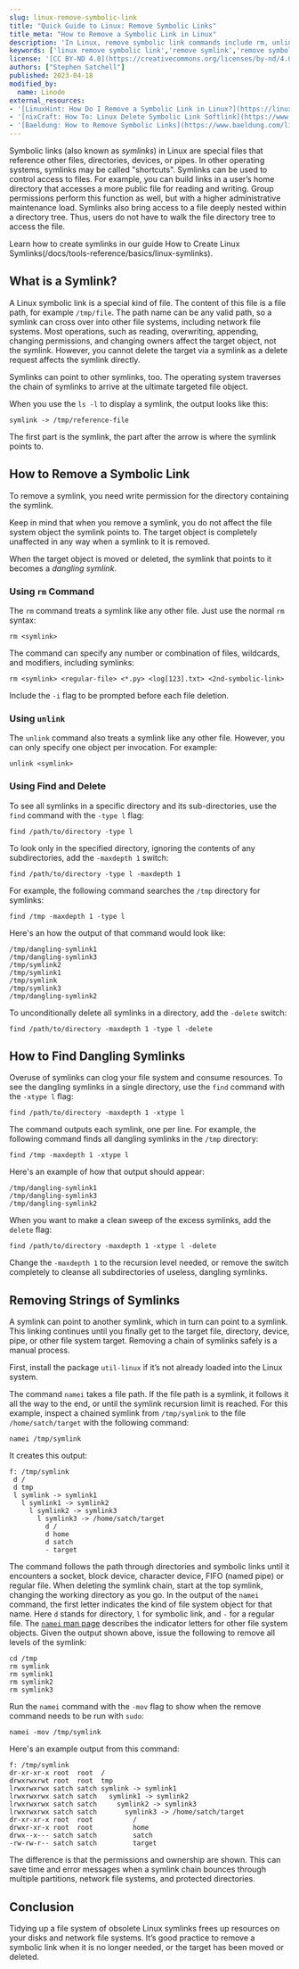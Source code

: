 ```yaml
---
slug: linux-remove-symbolic-link
title: "Quick Guide to Linux: Remove Symbolic Links"
title_meta: "How to Remove a Symbolic Link in Linux"
description: 'In Linux, remove symbolic link commands include rm, unlink, and find. Learn how to remove symbolic links with each of the three commands.'
keywords: ['linux remove symbolic link','remove symlink','remove symbolic link','remove symlink linux','linux remove symlink','how to remove symbolic link','unlink in linux','how to remove a symbolic link','unlink linux','delete symbolic link']
license: '[CC BY-ND 4.0](https://creativecommons.org/licenses/by-nd/4.0)'
authors: ["Stephen Satchell"]
published: 2023-04-18
modified_by:
  name: Linode
external_resources:
- '[LinuxHint: How Do I Remove a Symbolic Link in Linux?](https://linuxhint.com/remove-symbolic-link-linux/)'
- '[nixCraft: How To: Linux Delete Symbolic Link Softlink](https://www.cyberciti.biz/faq/linux-remove-delete-symbolic-softlink-command/)'
- '[Baeldung: How to Remove Symbolic Links](https://www.baeldung.com/linux/remove-symbolic-links)'
---
```


Symbolic links (also known as *symlinks*) in Linux are special files that reference other files, directories, devices, or pipes. In other operating systems, symlinks may be called "shortcuts". Symlinks can be used to control access to files. For example, you can build links in a user’s home directory that accesses a more public file for reading and writing. Group permissions perform this function as well, but with a higher administrative maintenance load. Symlinks also bring access to a file deeply nested within a directory tree. Thus, users do not have to walk the file directory tree to access the file.

Learn how to create symlinks in our guide How to Create Linux Symlinks(/docs/tools-reference/basics/linux-symlinks).

## What is a Symlink?

A Linux symbolic link is a special kind of file. The content of this file is a file path, for example `/tmp/file`. The path name can be any valid path, so a symlink can cross over into other file systems, including network file systems. Most operations, such as reading, overwriting, appending, changing permissions, and changing owners affect the target object, not the symlink. However, you cannot delete the target via a symlink as a delete request affects the symlink directly.

Symlinks can point to other symlinks, too. The operating system traverses the chain of symlinks to arrive at the ultimate targeted file object.

When you use the `ls -l` to display a symlink, the output looks like this:

```output
symlink -> /tmp/reference-file
```

The first part is the symlink, the part after the arrow is where the symlink points to.

## How to Remove a Symbolic Link

To remove a symlink, you need write permission for the directory containing the symlink.

Keep in mind that when you remove a symlink, you do not affect the file system object the symlink points to. The target object is completely unaffected in any way when a symlink to it is removed.

When the target object is moved or deleted, the symlink that points to it becomes a *dangling symlink*.

### Using `rm` Command

The `rm` command treats a symlink like any other file. Just use the normal `rm` syntax:

```command
rm <symlink>
```

The command can specify any number or combination of files, wildcards, and modifiers, including symlinks:

```command
rm <symlink> <regular-file> <*.py> <log[123].txt> <2nd-symbolic-link>
```

Include the `-i` flag to be prompted before each file deletion.

### Using `unlink`

The `unlink` command also treats a symlink like any other file. However, you can only specify one object per invocation. For example:

```command
unlink <symlink>
```

### Using Find and Delete

To see all symlinks in a specific directory and its sub-directories, use the `find` command with the `-type l` flag:

```command
find /path/to/directory -type l
```

To look only in the specified directory, ignoring the contents of any subdirectories, add the `-maxdepth 1` switch:

```command
find /path/to/directory -type l -maxdepth 1
```

For example, the following command searches the `/tmp` directory for symlinks:

```command
find /tmp -maxdepth 1 -type l
```

Here's an how the output of that command would look like:

```output
/tmp/dangling-symlink1
/tmp/dangling-symlink3
/tmp/symlink2
/tmp/symlink1
/tmp/symlink
/tmp/symlink3
/tmp/dangling-symlink2
```

To unconditionally delete all symlinks in a directory, add the `-delete` switch:

```command
find /path/to/directory -maxdepth 1 -type l -delete
```

## How to Find Dangling Symlinks

Overuse of symlinks can clog your file system and consume resources. To see the dangling symlinks in a single directory, use the `find` command with the `-xtype l` flag:

```command
find /path/to/directory -maxdepth 1 -xtype l
```

The command outputs each symlink, one per line. For example, the following command finds all dangling symlinks in the `/tmp` directory:

```command
find /tmp -maxdepth 1 -xtype l
```

Here's an example of how that output should appear:

```output
/tmp/dangling-symlink1
/tmp/dangling-symlink3
/tmp/dangling-symlink2
```

When you want to make a clean sweep of the excess symlinks, add the `delete` flag:

```command
find /path/to/directory -maxdepth 1 -xtype l -delete
```

Change the `-maxdepth 1` to the recursion level needed, or remove the switch completely to cleanse all subdirectories of useless, dangling symlinks.

## Removing Strings of Symlinks

A symlink can point to another symlink, which in turn can point to a symlink. This linking continues until you finally get to the target file, directory, device, pipe, or other file system target. Removing a chain of symlinks safely is a manual process.

First, install the package `util-linux` if it’s not already loaded into the Linux system.

The command `namei` takes a file path. If the file path is a symlink, it follows it all the way to the end, or until the symlink recursion limit is reached. For this example, inspect a chained symlink from `/tmp/symlink` to the file `/home/satch/target` with the following command:

```command
namei /tmp/symlink
```

It creates this output:

```output
f: /tmp/symlink
 d /
 d tmp
 l symlink -> symlink1
   l symlink1 -> symlink2
     l symlink2 -> symlink3
       l symlink3 -> /home/satch/target
         d /
         d home
         d satch
         - target
```

The command follows the path through directories and symbolic links until it encounters a socket, block device, character device, FIFO (named pipe) or regular file. When deleting the symlink chain, start at the top symlink, changing the working directory as you go. In the output of the `namei` command, the first letter indicates the kind of file system object for that name. Here `d` stands for directory, `l` for symbolic link, and `-` for a regular file. The [`namei` man page](https://man7.org/linux/man-pages/man1/namei.1.html) describes the indicator letters for other file system objects. Given the output shown above, issue the following to remove all levels of the symlink:

```command
cd /tmp
rm symlink
rm symlink1
rm symlink2
rm symlink3
```

Run the `namei` command with the `-mov` flag to show when the remove command needs to be run with `sudo`:

```command
namei -mov /tmp/symlink
```

Here's an example output from this command:

```output
f: /tmp/symlink
dr-xr-xr-x root  root  /
drwxrwxrwt root  root  tmp
lrwxrwxrwx satch satch symlink -> symlink1
lrwxrwxrwx satch satch   symlink1 -> symlink2
lrwxrwxrwx satch satch     symlink2 -> symlink3
lrwxrwxrwx satch satch       symlink3 -> /home/satch/target
dr-xr-xr-x root  root          /
drwxr-xr-x root  root          home
drwx--x--- satch satch         satch
-rw-rw-r-- satch satch         target
```

The difference is that the permissions and ownership are shown. This can save time and error messages when a symlink chain bounces through multiple partitions, network file systems, and protected directories.

## Conclusion

Tidying up a file system of obsolete Linux symlinks frees up resources on your disks and network file systems. It’s good practice to remove a symbolic link when it is no longer needed, or the target has been moved or deleted.